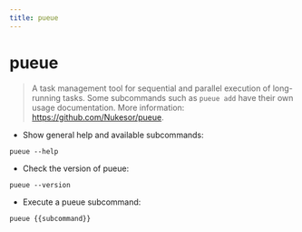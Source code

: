 ```yaml
---
title: pueue
---
```

# pueue

> A task management tool for sequential and parallel execution of long-running tasks.
> Some subcommands such as `pueue add` have their own usage documentation.
> More information: <https://github.com/Nukesor/pueue>.

- Show general help and available subcommands:

`pueue --help`

- Check the version of pueue:

`pueue --version`

- Execute a pueue subcommand:

`pueue {{subcommand}}`
